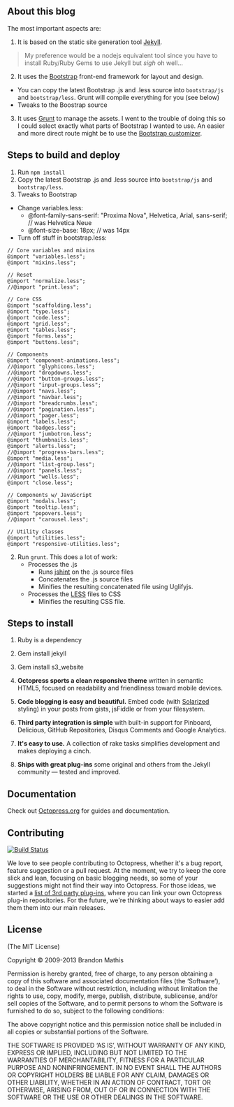 ## About this blog

The most important aspects are:

1. It is based on the static site generation tool [Jekyll](http://jekyllrb.com/).
 > My preference would be a nodejs equivalent tool since you have
 > to install Ruby/Ruby Gems to use Jekyll but _sigh_ oh well...
2. It uses the [Bootstrap](http://getbootstrap.com/) front-end framework for layout and design.
 * You can copy the latest Bootstrap .js and .less source into `bootstrap/js` and `bootstrap/less`.  Grunt will compile everything for you (see below)
 * Tweaks to the Boostrap source
3. It uses [Grunt](http://gruntjs.com/) to manage the assets.  I went to the trouble of doing this so I could select exactly what parts of Bootstrap I wanted to use.  An easier and more direct route might be to use the [Bootstrap customizer](http://getbootstrap.com/customize/).

## Steps to build and deploy
1. Run `npm install`
2. Copy the latest Bootstrap .js and .less source into `bootstrap/js` and `bootstrap/less`.
3. Tweaks to Bootstrap
  * Change variables.less:
    * @font-family-sans-serif:  "Proxima Nova", Helvetica, Arial, sans-serif;  // was Helvetica Neue
    * @font-size-base:          18px;  // was 14px
  * Turn off stuff in bootstrap.less:
```
// Core variables and mixins
@import "variables.less";
@import "mixins.less";

// Reset
@import "normalize.less";
//@import "print.less";

// Core CSS
@import "scaffolding.less";
@import "type.less";
@import "code.less";
@import "grid.less";
@import "tables.less";
@import "forms.less";
@import "buttons.less";

// Components
@import "component-animations.less";
//@import "glyphicons.less";
//@import "dropdowns.less";
//@import "button-groups.less";
//@import "input-groups.less";
//@import "navs.less";
//@import "navbar.less";
//@import "breadcrumbs.less";
//@import "pagination.less";
//@import "pager.less";
@import "labels.less";
@import "badges.less";
//@import "jumbotron.less";
@import "thumbnails.less";
@import "alerts.less";
//@import "progress-bars.less";
@import "media.less";
//@import "list-group.less";
//@import "panels.less";
//@import "wells.less";
@import "close.less";

// Components w/ JavaScript
@import "modals.less";
@import "tooltip.less";
@import "popovers.less";
//@import "carousel.less";

// Utility classes
@import "utilities.less";
@import "responsive-utilities.less";
```
2. Run `grunt`.  This does a lot of work:
   * Processes the .js
       * Runs [jshint](http://www.jshint.com/) on the .js source files
       * Concatenates the .js source files
       * Minifies the resulting concatenated file using Uglifyjs.
    * Processes the [LESS](http://lesscss.org/) files to CSS
       * Minifies the resulting CSS file.


## Steps to install
1. Ruby is a dependency
2. Gem install jekyll
3. Gem install s3_website



1. **Octopress sports a clean responsive theme** written in semantic HTML5, focused on readability and friendliness toward mobile devices.
2. **Code blogging is easy and beautiful.** Embed code (with [Solarized](http://ethanschoonover.com/solarized) styling) in your posts from gists, jsFiddle or from your filesystem.
3. **Third party integration is simple** with built-in support for Pinboard, Delicious, GitHub Repositories, Disqus Comments and Google Analytics.
4. **It's easy to use.** A collection of rake tasks simplifies development and makes deploying a cinch.
5. **Ships with great plug-ins** some original and others from the Jekyll community &mdash; tested and improved.


## Documentation

Check out [Octopress.org](http://octopress.org/docs) for guides and documentation.


## Contributing

[![Build Status](https://travis-ci.org/imathis/octopress.png?branch=master)](https://travis-ci.org/imathis/octopress)

We love to see people contributing to Octopress, whether it's a bug report, feature suggestion or a pull request. At the moment, we try to keep the core slick and lean, focusing on basic blogging needs, so some of your suggestions might not find their way into Octopress. For those ideas, we started a [list of 3rd party plug-ins](https://github.com/imathis/octopress/wiki/3rd-party-plugins), where you can link your own Octopress plug-in repositories. For the future, we're thinking about ways to easier add them them into our main releases.


## License
(The MIT License)

Copyright © 2009-2013 Brandon Mathis

Permission is hereby granted, free of charge, to any person obtaining a copy of this software and associated documentation files (the ‘Software’), to deal in the Software without restriction, including without limitation the rights to use, copy, modify, merge, publish, distribute, sublicense, and/or sell copies of the Software, and to permit persons to whom the Software is furnished to do so, subject to the following conditions:

The above copyright notice and this permission notice shall be included in all copies or substantial portions of the Software.

THE SOFTWARE IS PROVIDED ‘AS IS’, WITHOUT WARRANTY OF ANY KIND, EXPRESS OR IMPLIED, INCLUDING BUT NOT LIMITED TO THE WARRANTIES OF MERCHANTABILITY, FITNESS FOR A PARTICULAR PURPOSE AND NONINFRINGEMENT. IN NO EVENT SHALL THE AUTHORS OR COPYRIGHT HOLDERS BE LIABLE FOR ANY CLAIM, DAMAGES OR OTHER LIABILITY, WHETHER IN AN ACTION OF CONTRACT, TORT OR OTHERWISE, ARISING FROM, OUT OF OR IN CONNECTION WITH THE SOFTWARE OR THE USE OR OTHER DEALINGS IN THE SOFTWARE.
